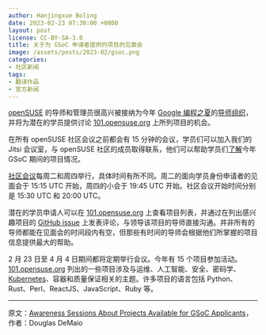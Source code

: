 ```yaml
---
author: Hanjingxue Boling
date: 2023-02-23 07:30:00 +0800
layout: post
license: CC-BY-SA-3.0
title: 关于为 GSoC 申请者提供的项目的见面会
image: /assets/posts/2023-02/gsoc.png
categories:
- 社区新闻
tags:
- 翻译作品
- 官方新闻
---
```


[openSUSE](https://www.opensuse.org/) 的导师和管理员很高兴被接纳为今年 [Google 编程之夏](https://summerofcode.withgoogle.com/)的[导师组织](https://101.opensuse.org/#mentee)，并将为潜在的学员提供讨论 [101.opensuse.org](https://101.opensuse.org/) 上所列项目的机会。

在所有 openSUSE 社区会议之前都会有 15 分钟的会议，学员们可以加入我们的 Jitsi 会议室，与 openSUSE 社区的成员取得联系，他们可以帮助学员们[了解](https://101.opensuse.org/#mentee)今年 GSoC 期间的项目情况。

[社区会议](https://etherpad.opensuse.org/p/weeklymeeting)每周二和周四举行，具体时间有所不同。周二的面向学员身份申请者的见面会于 15:15 UTC 开始，周四的小会于 19:45 UTC 开始。社区会议开始时间分别是 15:30 UTC 和 20:00 UTC。

潜在的学员申请人可以在 [101.opensuse.org](https://101.opensuse.org/#mentee) 上查看项目列表，并通过在列出感兴趣项目的 [GitHub issue](https://github.com/openSUSE/mentoring/issues) 上发表评论，与领导该项目的导师直接沟通。并非所有的导师都能在见面会的时间段内有空，但那些有时间的导师会根据他们所掌握的项目信息提供最大的帮助。

2 月 23 日至 4 月 4 日期间都将定期举行会议。今年有 15 个项目参加活动。[101.opensuse.org](https://101.opensuse.org/) 列出的一些项目涉及与运维、人工智能、安全、密码学、[Kubernetes](https://kubernetes.io/)、容器和质量保证相关的主题。许多项目的语言包括 Python、Rust、Perl、ReactJS、JavaScript、Ruby 等。

------

原文：[Awareness Sessions About Projects Available for GSoC Applicants](https://news.opensuse.org/2023/02/22/awareness-sessions-about-projects-available-to-gsoc/)，作者：Douglas DeMaio